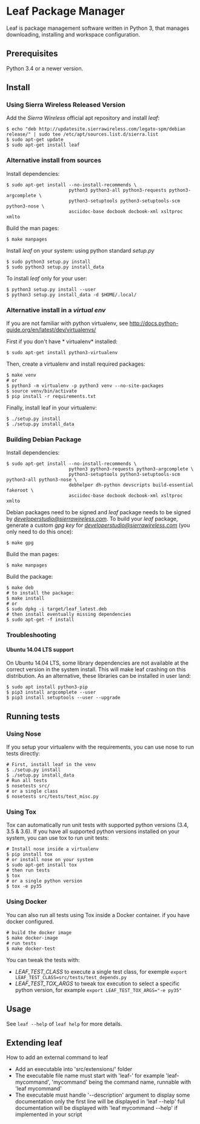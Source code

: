 # Leaf Package Manager

Leaf is package management software written in Python 3, that manages downloading, installing and workspace configuration.


## Prerequisites

Python 3.4 or a newer version.

## Install

### Using Sierra Wireless Released Version

Add the *Sierra Wireless* official apt repository and install *leaf*:

```shell
$ echo "deb http://updatesite.sierrawireless.com/legato-spm/debian release/" | sudo tee /etc/apt/sources.list.d/sierra.list
$ sudo apt-get update
$ sudo apt-get install leaf
```

### Alternative install from sources

Install dependencies:

```shell
$ sudo apt-get install --no-install-recommends \
                       python3 python3-all python3-requests python3-argcomplete \
                       python3-setuptools python3-setuptools-scm python3-nose \
                       asciidoc-base docbook docbook-xml xsltproc xmlto
```

Build the man pages:

```shell
$ make manpages
```

Install *leaf* on your system: using python standard *setup.py*

```shell
$ sudo python3 setup.py install
$ sudo python3 setup.py install_data
```

To install *leaf* only for your user:

```shell
$ python3 setup.py install --user
$ python3 setup.py install_data -d $HOME/.local/
```

### Alternative install in a *virtual env*

If you are not familiar with python virtualenv, see http://docs.python-guide.org/en/latest/dev/virtualenvs/

First if you don't have * virtualenv* installed:

```shell
$ sudo apt-get install python3-virtualenv
```

Then, create a virtualenv and install required packages:

```shell
$ make venv
# or
$ python3 -m virtualenv -p python3 venv --no-site-packages
$ source venv/bin/activate
$ pip install -r requirements.txt
```

Finally, install leaf in your virtualenv:

```shell
$ ./setup.py install
$ ./setup.py install_data
```


### Building Debian Package

Install dependencies:

```shell
$ sudo apt-get install --no-install-recommends \
                       python3 python3-requests python3-argcomplete \
                       python3-setuptools python3-setuptools-scm python3-all python3-nose \
                       debhelper dh-python devscripts build-essential fakeroot \
                       asciidoc-base docbook docbook-xml xsltproc xmlto
```

Debian packages need to be signed and *leaf* package needs to be signed by *developerstudio@sierrawireless.com*.
To build your *leaf* package, generate a custom *gpg key* for *developerstudio@sierrawireless.com* (you only need to do this once):

```shell
$ make gpg
```

Build the man pages:

```shell
$ make manpages
```

Build the package:

```shell
$ make deb
# to install the package:
$ make install
# or
$ sudo dpkg -i target/leaf_latest.deb
# then install eventually missing dependencies
$ sudo apt-get -f install
```


### Troubleshooting

#### Ubuntu 14.04 LTS support

On Ubuntu 14.04 LTS, some library dependencies are not available at the correct version in the system
install. This will make leaf crashing on this distribution.
As an alternative, these libraries can be installed in user land:
```shell
$ sudo apt install python3-pip
$ pip3 install argcomplete --user
$ pip3 install setuptools --user --upgrade
```

## Running tests

### Using Nose

If you setup your virtualenv with the requirements, you can use nose to run tests directly:

```shell
# First, install leaf in the venv
$ ./setup.py install
$ ./setup.py install_data
# Run all tests
$ nosetests src/
# or a single class
$ nosetests src/tests/test_misc.py
```

### Using Tox

Tox can automatically run unit tests with supported python versions (3.4, 3.5 & 3.6).
If you have all supported python versions installed on your system, you can use tox to run unit tests:

```shell
# Install nose inside a virtualenv
$ pip install tox
# or install nose on your system
$ sudo apt-get install tox
# then run tests
$ tox
# or a single python version
$ tox -e py35
```

### Using Docker

You can also run all tests using Tox inside a Docker container. if you have docker configured.

```shell
# build the docker image
$ make docker-image
# run tests
$ make docker-test
```

You can tweak the tests with:
 - *LEAF_TEST_CLASS* to execute a single test class, for exemple `export LEAF_TEST_CLASS=src/tests/test_depends.py`
 - *LEAF_TEST_TOX_ARGS* to tweak tox execution to select a specific python version, for example `export LEAF_TEST_TOX_ARGS="-e py35"`


## Usage

See `leaf --help` of `leaf help` for more details.


## Extending leaf

How to add an external command to leaf
- Add an executable into 'src/extensions/' folder
- The executable file name must start with 'leaf-'
  for example 'leaf-mycommand', 'mycommand' being the command name, runnable with 'leaf mycommand'
- The executable must handle '--description' argument to display some documentation
  only the first line will be displayed in 'leaf --help'
  full documentation will be displayed with 'leaf mycommand --help' if implemented in your script
